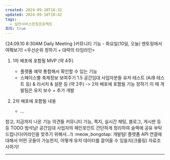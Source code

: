 ```yaml
---
created: 2024-09-10T18:32
updated: 2024-09-10T18:42
tags:
  - 실전서비스런칭프로젝트
회의: true
---
```

{24.09.10 8:30AM Daily Meeting }커뮤니티 기능 - 
화요일(10일, 오늘) 멘토링에서 여쭤보기! <우선순위 정하기 + 대략의 타임라인>
1. 1차 배포에 포함될 MVP (약 4주)
    - 플랫폼 예약 통합해서 확인할 수 있는 기능
    - 스페이스별 축제정보 보여주기
1.5 공간임대 사업자분들 유저 테스트 (A/B 테스트 등) & 리서치 & 설문 등 (약 2주) -> 2차 배포에 포함될 기능 정하기 이 때 개발팀은 유지 보수 + 추가 개발

2. 2차 배포에 포함될 내용
    - ...

참고, 지금까지 나온 기능 의견들 커뮤니티 기능, 쪽지, 실시간 채팅, 블로그, 게시판 등등 TODO 범석님! 공간임대 사업자의 페인포인트 간단하게 정리하여 슬랙에 공유 부탁드립니다(어라인을 맞추기 위해서…!) :meow_bongotap: 개발팀! 플랫폼 API 연결에 대해서 어떤 곳들이 가능한지, 어떻게 유저 데이터를 끌어올 수 있을지(크롤링) 자료조사하기!


---
